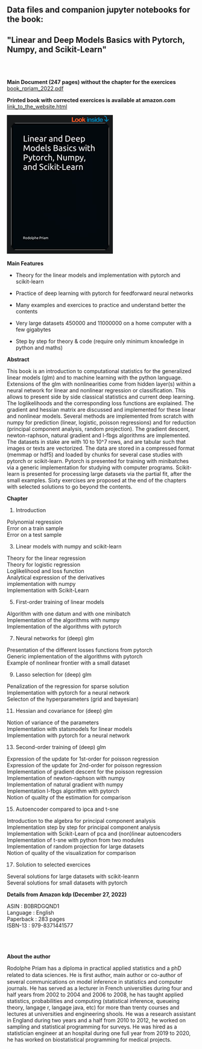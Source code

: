 ## Data files and companion jupyter notebooks for the book: <br />

## "Linear and Deep Models Basics with Pytorch, Numpy, and Scikit-Learn" <br />
 <br />
 <br />

**Main Document (247 pages) without the chapter for the exercices** [book_rpriam_2022.pdf](https://github.com/rpriam/book1/blob/main/book_rpriam_2022.pdf)

**Printed book with corrected exercices is available at amazon.com** [link_to_the_website.html](https://www.amazon.com/dp/B0BRDGQND1) <br />

[![Cover book](https://github.com/rpriam/book1/blob/main/cover.png)](https://www.amazon.com/dp/B0BRDGQND1) 

**Main Features** <br />

- Theory for the linear models and implementation with pytorch and scikit-learn  <br />

- Practice of deep learning with pytorch for feedforward neural networks <br />

- Many examples and exercices to practice and understand better the contents <br />

- Very large datasets 450000 and 11000000 on a home computer with a few gigabytes  <br />

- Step by step for theory & code (require only minimum knowledge in python and maths)  <br />

**Abstract**  <br />

This book is an introduction to computational statistics for the generalized linear models (glm) and to machine learning with the python language. Extensions of the glm with nonlinearities come from hidden layer(s) within a neural network for linear and nonlinear regression or classification. This allows to present side by side classical statistics and current deep learning. The loglikelihoods and the corresponding loss functions are explained. The gradient and hessian matrix are discussed and implemented for these linear and nonlinear models. Several methods are implemented from scratch with numpy for prediction (linear, logistic, poisson regressions) and for reduction (principal component analysis, random projection). The gradient descent, newton-raphson, natural gradient and l-fbgs algorithms are implemented. The datasets in stake are with 10 to 10^7 rows, and are tabular such that images or texts are vectorized. The data are stored in a compressed format (memmap or hdf5) and loaded by chunks for several case studies with pytorch or scikit-learn. Pytorch is presented for training with minibatches via a generic implementation for studying with computer programs. Scikit-learn is presented for processing large datasets via the partial fit, after the small examples. Sixty exercises are proposed at the end of the chapters with selected solutions to go beyond the contents. <br />


**Chapter** <br />

1. Introduction <br />

Polynomial regression  <br />
Error on a train sample  <br />
Error on a test sample  <br />

3. Linear models with numpy and scikit-learn <br />

Theory for the linear regression  <br />
Theory for logistic regression <br />
Loglikelihood and loss function <br />
Analytical expression of the derivatives  <br />
implementation with numpy <br />
Implementation with Scikit-Learn <br />

5. First-order training of linear models <br />

Algorithm with one datum and with one minibatch <br />
Implementation of the algorithms with numpy <br />
Implementation of the algorithms with pytorch <br />

7. Neural networks for (deep) glm <br />

Presentation of the different losses functions from pytorch <br />
Generic implementation of the algorithms with pytorch <br />
Example of nonlinear frontier with a small dataset <br />

9. Lasso selection for (deep) glm <br />

Penalization of the regression for sparse solution <br />
Implementation with pytorch for a neural network <br />
Selecton of the hyperparameters (grid and bayesian) <br />

11. Hessian and covariance for (deep) glm <br />

Notion of variance of the parameters <br />
Implementation with statsmodels for linear models <br />
Implementation with pytorch for a neural network <br />

13. Second-order training of (deep) glm <br />

Expression of the update for 1st-order for poisson regression <br />
Expression of the update for 2nd-order for poisson regression <br />
Implementation of gradient descent for the poisson regression <br />
Implementation of newton-raphson with numpy <br />
Implementation of natural gradient with numpy <br />
Implementation l-fbgs algorithm with pytorch <br />
Notion of quality of the estimation for comparison </br>

15. Autoencoder compared to ipca and t-sne <br />

Introduction to the algebra for principal component analysis </br>
Implementation step by step for principal component analysis </br>
Implementation with Scikit-Learn of pca and (non)linear autoencoders </br>
Implementation of t-sne with python from two modules </br>
Implementation of random projection for large datasets </br>
Notion of quality of the visualization for comparison </br>

17. Solution to selected exercices <br />

Several solutions for large datasets with scikit-leanrn <br />
Several solutions for small datasets with pytorch <br />


**Details from Amazon kdp (December 27, 2022)** <br />

ASIN : B0BRDGQND1 <br />
Language : English <br />
Paperback : 283 pages <br />
ISBN-13 : 979-8371441577 <br />
<br />
<br />
<br />

**About the author**

Rodolphe Priam has a diploma in practical applied statistics and a phD related to data sciences. He is ﬁrst author, main author or co-author of several communications on model inference in statistics and computer journals. He has served as a lecturer in French universities during four and half years from 2002 to 2004 and 2006 to 2008, he has taught applied statistics, probabilities and computing (statistical inference, queueing theory, langage r, langage java, etc) for more than trenty courses and lectures at universities and engineering shools. He was a research assistant in England during two years and a half from 2010 to 2012, he worked on sampling and statistical programming for surveys. He was hired as a statistician engineer at an hospital during one full year from 2019 to 2020, he has worked on biostatistical programming for medical projects.

